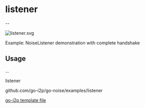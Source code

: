 # listener
--

![listener.svg](listener.svg)

Example: NoiseListener demonstration with complete handshake

## Usage

 ... 

listener 

github.com/go-i2p/go-noise/examples/listener

[go-i2p template file](/template.md)
